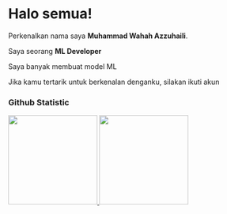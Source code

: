 # Halo semua! 
 
Perkenalkan nama saya **Muhammad Wahah Azzuhaili**.<br>
 
Saya seorang **ML Developer** <br>
 
Saya banyak membuat model ML<br>
 
Jika kamu tertarik untuk berkenalan denganku, silakan ikuti akun

### Github Statistic
<p align="left">
<a href="https://github.com/penuliscode">
  <img height="180em" src="https://github-readme-stats-eight-theta.vercel.app/api?username=penuliscode&show_icons=true&theme=algolia&include_all_commits=true&count_private=true"/>
  <img height="180em" src="https://github-readme-stats-eight-theta.vercel.app/api/top-langs/?username=penuliscode&layout=compact&layout=compact&theme=algolia"/>
</a>
</p>

